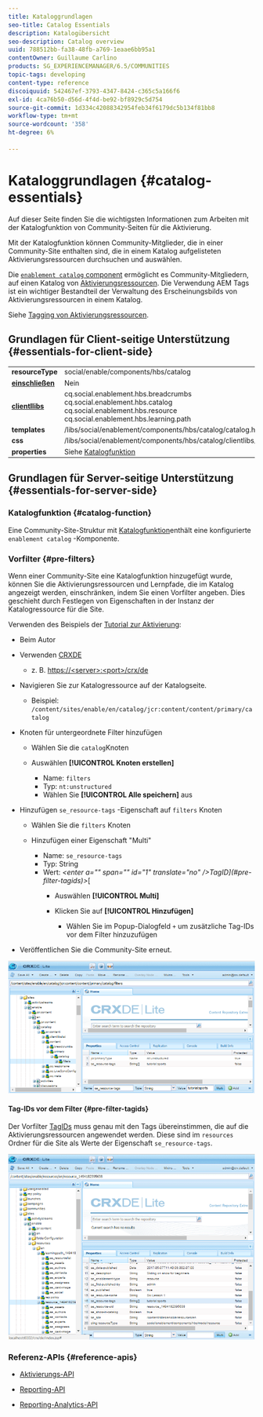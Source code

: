 ```yaml
---
title: Kataloggrundlagen
seo-title: Catalog Essentials
description: Katalogübersicht
seo-description: Catalog overview
uuid: 788512bb-fa38-48fb-a769-1eaae6bb95a1
contentOwner: Guillaume Carlino
products: SG_EXPERIENCEMANAGER/6.5/COMMUNITIES
topic-tags: developing
content-type: reference
discoiquuid: 542467ef-3793-4347-8424-c365c5a166f6
exl-id: 4ca76b50-d56d-4f4d-be92-bf8929c5d754
source-git-commit: 1d334c42088342954feb34f6179dc5b134f81bb8
workflow-type: tm+mt
source-wordcount: '358'
ht-degree: 6%

---
```


# Kataloggrundlagen {#catalog-essentials}

Auf dieser Seite finden Sie die wichtigsten Informationen zum Arbeiten mit der Katalogfunktion von Community-Seiten für die Aktivierung.

Mit der Katalogfunktion können Community-Mitglieder, die in einer Community-Site enthalten sind, die in einem Katalog aufgelisteten Aktivierungsressourcen durchsuchen und auswählen.

Die [ `enablement catalog` component](catalog.md) ermöglicht es Community-Mitgliedern, auf einen Katalog von [Aktivierungsressourcen](resources.md). Die Verwendung AEM Tags ist ein wichtiger Bestandteil der Verwaltung des Erscheinungsbilds von Aktivierungsressourcen in einem Katalog.

Siehe [Tagging von Aktivierungsressourcen](tag-resources.md).

## Grundlagen für Client-seitige Unterstützung {#essentials-for-client-side}

<table>
 <tbody>
  <tr>
   <td> <strong>resourceType</strong></td>
   <td>social/enable/components/hbs/catalog</td>
  </tr>
  <tr>
   <td> <a href="scf.md#add-or-include-a-communities-component"><strong>einschließen</strong></a></td>
   <td>Nein</td>
  </tr>
  <tr>
   <td> <a href="clientlibs.md"><strong>clientllibs</strong></a></td>
   <td>cq.social.enablement.hbs.breadcrumbs<br /> cq.social.enablement.hbs.catalog<br /> cq.social.enablement.hbs.resource<br /> cq.social.enablement.hbs.learning.path</td>
  </tr>
  <tr>
   <td> <strong>templates</strong></td>
   <td> /libs/social/enablement/components/hbs/catalog/catalog.hbs<br /> </td>
  </tr>
  <tr>
   <td> <strong>css</strong></td>
   <td> /libs/social/enablement/components/hbs/catalog/clientlibs/catalog.css</td>
  </tr>
  <tr>
   <td><strong> properties</strong></td>
   <td>Siehe <a href="catalog.md">Katalogfunktion</a></td>
  </tr>
 </tbody>
</table>

## Grundlagen für Server-seitige Unterstützung {#essentials-for-server-side}

### Katalogfunktion {#catalog-function}

Eine Community-Site-Struktur mit [Katalogfunktion](functions.md#catalog-function)enthält eine konfigurierte `enablement catalog` -Komponente.

### Vorfilter {#pre-filters}

Wenn einer Community-Site eine Katalogfunktion hinzugefügt wurde, können Sie die Aktivierungsressourcen und Lernpfade, die im Katalog angezeigt werden, einschränken, indem Sie einen Vorfilter angeben. Dies geschieht durch Festlegen von Eigenschaften in der Instanz der Katalogressource für die Site.

Verwenden des Beispiels der [Tutorial zur Aktivierung](getting-started-enablement.md):

* Beim Autor
* Verwenden [CRXDE](../../help/sites-developing/developing-with-crxde-lite.md)

   * z. B. [https://&lt;server>:&lt;port>/crx/de](http://localhost:4502/crx/de)

* Navigieren Sie zur Katalogressource auf der Katalogseite.

   * Beispiel: `/content/sites/enable/en/catalog/jcr:content/content/primary/catalog`

* Knoten für untergeordnete Filter hinzufügen

   * Wählen Sie die `catalog`Knoten
   * Auswählen **[!UICONTROL Knoten erstellen]**

      * Name: `filters`
      * Typ: `nt:unstructured`
      * Wählen Sie **[!UICONTROL Alle speichern]** aus

* Hinzufügen `se_resource-tags` -Eigenschaft auf `filters` Knoten

   * Wählen Sie die `filters` Knoten
   * Hinzufügen einer Eigenschaft &quot;Multi&quot;

      * Name: `se_resource-tags`
      * Typ: String
      * Wert: *&lt;enter a=&quot;&quot; span=&quot;&quot; id=&quot;1&quot; translate=&quot;no&quot; />TagID](#pre-filter-tagids)>*[
         * Auswählen **[!UICONTROL Multi]**
         * Klicken Sie auf **[!UICONTROL Hinzufügen]**

            * Wählen Sie im Popup-Dialogfeld `+` um zusätzliche Tag-IDs vor dem Filter hinzuzufügen

* Veröffentlichen Sie die Community-Site erneut.

![configure-catalog](assets/configure-catalog.png)

#### Tag-IDs vor dem Filter {#pre-filter-tagids}

Der Vorfilter [TagIDs](../../help/sites-developing/framework.md#tagid) muss genau mit den Tags übereinstimmen, die auf die Aktivierungsressourcen angewendet werden. Diese sind im `resources` Ordner für die Site als Werte der Eigenschaft `se_resource-tags`.

![configure-filters](assets/configure-catalog1.png)

### Referenz-APIs {#reference-apis}

* [Aktivierungs-API](https://helpx.adobe.com/experience-manager/6-5/sites/developing/using/reference-materials/javadoc/com/adobe/cq/social/enablement/reporting/model/api/package-summary.html)

* [Reporting-API](https://helpx.adobe.com/experience-manager/6-5/sites/developing/using/reference-materials/javadoc/com/adobe/cq/social/reporting/dv/api/package-summary.html)

* [Reporting-Analytics-API](https://helpx.adobe.com/experience-manager/6-5/sites/developing/using/reference-materials/javadoc/com/adobe/cq/social/reporting/dv/model/api/package-summary.html)
